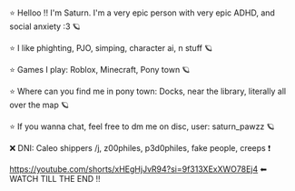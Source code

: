 ⭐ Helloo !! I'm Saturn. I'm a very epic person with very epic ADHD, and social anxiety :3 🪐

⭐ I like phighting, PJO, simping, character ai, n stuff 🪐

⭐ Games I play: Roblox, Minecraft, Pony town 🪐

⭐ Where can you find me in pony town: Docks, near the library, literally all over the map 🪐

⭐ If you wanna chat, feel free to dm me on disc, user: saturn_pawzz 🪐



❌ DNI: Caleo shippers /j, z00philes, p3d0philes, fake people, creeps ❗



https://youtube.com/shorts/xHEgHjJvR94?si=9f313XExXWO78Ej4 ⬅ WATCH TILL THE END !!

